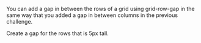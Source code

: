 You can add a gap in between the rows of a grid using grid-row-gap in the same way that you added a gap in between columns in the previous challenge.


Create a gap for the rows that is 5px tall.
